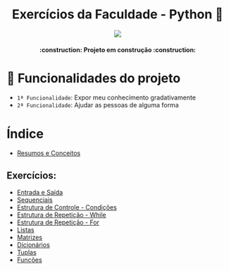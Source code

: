 <h1 align="center" >Exercícios da Faculdade - Python 🐍</h1>

<p align="center">
<img src="http://img.shields.io/static/v1?label=STATUS&message=EM%20DESENVOLVIMENTO&color=GREEN&style=for-the-badge"/>
</p>

<h4 align="center"> 
    :construction:  Projeto em construção  :construction:
</h4>

# :hammer: Funcionalidades do projeto

- `1ª Funcionalidade`: Expor meu conhecimento gradativamente
- `2ª Funcionalidade`: Ajudar as pessoas de alguma forma


# Índice 

* [Resumos e Conceitos](Resumos-e-Conceitos.md)


## Exercícios:

* [Entrada e Saída](exercicios-entrada-e-saida/entrada-e-saida.md)
* [Sequenciais](exercicios-sequencial/sequencial.md)
* [Estrutura de Controle - Condições](estrutura-de-controle---condições.md)
* [Estrutura de Repetição - While](exercicios-while/while.md)
* [Estrutura de Repetição - For](exercicios-for/for.md)
* [Listas](exercicios-lista/lista.md)
* [Matrizes](exercicios-matriz/matriz.md)
* [Dicionários](exercicios-dicionario/dicionario.md)
* [Tuplas](exercicios-tupla/tupla.md)
* [Funções](exercicios-funcao/funcao.md)
